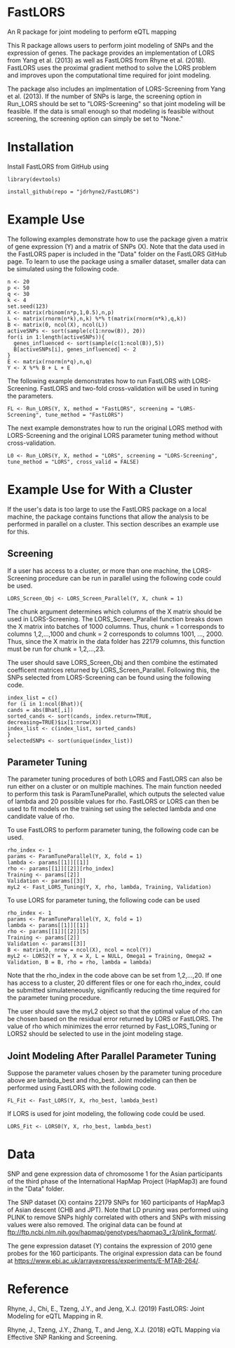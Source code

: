 # FastLORS
An R package for joint modeling to perform eQTL mapping

This R package allows users to perform joint modeling of SNPs and the expression of genes. The package provides an implementation of LORS from Yang et al. (2013) as well as FastLORS from Rhyne et al. (2018). FastLORS uses the proximal gradient method to solve the LORS problem and improves upon the computational time required for joint modeling.

The package also includes an implmentation of LORS-Screening from Yang et al. (2013).  If the number of SNPs is large, the screening option in Run_LORS should be set to "LORS-Screening" so that joint modeling will be feasible.  If the data is small enough so that modeling is feasible without screening, the screening option can simply be set to "None."

# Installation
Install FastLORS from GitHub using

```r{echo = FALSE, message = FALSE}
library(devtools)

install_github(repo = "jdrhyne2/FastLORS")
```

# Example Use

The following examples demonstrate how to use the package given a matrix of gene expression (Y) and a matrix of SNPs (X).  Note that the data used in the FastLORS paper is included in the "Data" folder on the FastLORS GitHub page.  To learn to use the package using a smaller dataset, smaller data can be simulated using the following code.

```r{echo = FALSE, message = FALSE}
n <- 20
p <- 50
q <- 30
k <- 4
set.seed(123)
X <- matrix(rbinom(n*p,1,0.5),n,p)
L <- matrix(rnorm(n*k),n,k) %*% t(matrix(rnorm(n*k),q,k))
B <- matrix(0, ncol(X), ncol(L))
activeSNPs <- sort(sample(c(1:nrow(B)), 20))
for(i in 1:length(activeSNPs)){
  genes_influenced <- sort(sample(c(1:ncol(B)),5))
  B[activeSNPs[i], genes_influenced] <- 2
}
E <- matrix(rnorm(n*q),n,q)
Y <- X %*% B + L + E
```

The following example demonstrates how to run FastLORS with LORS-Screening.  FastLORS and two-fold cross-validation will be used in tuning the parameters.

```r{echo = FALSE, message = FALSE}
FL <- Run_LORS(Y, X, method = "FastLORS", screening = "LORS-Screening", tune_method = "FastLORS")
```
The next example demonstrates how to run the original LORS method with LORS-Screening and the original LORS parameter tuning method without cross-validation.

```r{echo = FALSE, message = FALSE}
L0 <- Run_LORS(Y, X, method = "LORS", screening = "LORS-Screening", tune_method = "LORS", cross_valid = FALSE)
```

# Example Use for With a Cluster

If the user's data is too large to use the FastLORS package on a local machine, the package contains functions that allow the analysis to be performed in parallel on a cluster.  This section describes an example use for this.

## Screening

If a user has access to a cluster, or more than one machine, the LORS-Screening procedure can be run in parallel using the following code could be used.

```r{echo = FALSE, message = FALSE}
LORS_Screen_Obj <- LORS_Screen_Parallel(Y, X, chunk = 1)
```

The chunk argument determines which columns of the X matrix should be used in LORS-Screening.  The LORS_Screen_Parallel function breaks down the X matrix into batches of 1000 columns.  Thus, chunk = 1 corresponds to columns 1,2,...,1000 and chunk = 2 corresponds to columns 1001, ..., 2000.  Thus, since the X matrix in the data folder has 22179 columns, this function must be run for chunk = 1,2,...,23.

The user should save LORS_Screen_Obj and then combine the estimated coefficent matrices returned by LORS_Screen_Parallel.  Following this, the SNPs selected from LORS-Screening can be found using the following code.

```r{echo = FALSE, message = FALSE}
index_list = c()
for (i in 1:ncol(Bhat)){
cands = abs(Bhat[,i])
sorted_cands <- sort(cands, index.return=TRUE, decreasing=TRUE)$ix[1:nrow(X)]
index_list <- c(index_list, sorted_cands)
}
selectedSNPs <- sort(unique(index_list))
```

## Parameter Tuning

The parameter tuning procedures of both LORS and FastLORS can also be run either on a cluster or on multiple machines.  The main function needed to perform this task is ParamTuneParallel, which outputs the selected value of lambda and 20 possible values for rho.  FastLORS or LORS can then be used to fit models on the training set using the selected lambda and one candidate value of rho. 

To use FastLORS to perform parameter tuning, the following code can be used.

```r{echo = FALSE, message = FALSE}
rho_index <- 1
params <- ParamTuneParallel(Y, X, fold = 1)
lambda <- params[[1]][[1]]
rho <- params[[1]][[2]][rho_index]
Training <- params[[2]]
Validation <- params[[3]]
myL2 <- Fast_LORS_Tuning(Y, X, rho, lambda, Training, Validation)
```

To use LORS for parameter tuning, the following code can be used

```r{echo = FALSE, message = FALSE}
rho_index <- 1
params <- ParamTuneParallel(Y, X, fold = 1)
lambda <- params[[1]][[1]]
rho <- params[[1]][[2]][5]
Training <- params[[2]]
Validation <- params[[3]]
B <- matrix(0, nrow = ncol(X), ncol = ncol(Y))
myL2 <- LORS2(Y = Y, X = X, L = NULL, Omega1 = Training, Omega2 = Validation, B = B, rho = rho, lambda = lambda)
```

Note that the rho_index in the code above can be set from 1,2,...,20.  If one has access to a cluster, 20 different files or one for each rho_index, could be submitted simulateneously, significantly reducing the time required for the parameter tuning procedure.

The user should save the myL2 object so that the optimal value of rho can be chosen based on the residual error returned by LORS or FastLORS.  The value of rho which minimizes the error returned by Fast_LORS_Tuning or LORS2 should be selected to use in the joint modeling stage.

## Joint Modeling After Parallel Parameter Tuning

Suppose the parameter values chosen by the parameter tuning procedure above are lambda_best and rho_best.  Joint modeling can then be performed using FastLORS with the following code.

```r{echo = FALSE, message = FALSE}
FL_Fit <- Fast_LORS(Y, X, rho_best, lambda_best)
```

If LORS is used for joint modeling, the following code could be used.

```r{echo = FALSE, message = FALSE}
LORS_Fit <- LORS0(Y, X, rho_best, lambda_best)
```

# Data

SNP and gene expression data of chromosome 1 for the Asian participants of the third phase of the International HapMap Project (HapMap3) are found in the "Data" folder.

The SNP dataset (X) contains 22179 SNPs for 160 participants of HapMap3 of Asian descent (CHB and JPT).  Note that LD pruning was performed using PLINK to remove SNPs highly correlated with others and SNPs with missing values were also removed.  The original data can be found at ftp://ftp.ncbi.nlm.nih.gov/hapmap/genotypes/hapmap3_r3/plink_format/.

The gene expression dataset (Y) contains the expression of 2010 gene probes for the 160 participants.  The original expression data can be found at https://www.ebi.ac.uk/arrayexpress/experiments/E-MTAB-264/.  

# Reference

Rhyne, J., Chi, E., Tzeng, J.Y., and Jeng, X.J. (2019) FastLORS: Joint Modeling for eQTL Mapping in R.

Rhyne, J., Tzeng, J.Y., Zhang, T., and Jeng, X.J. (2018) eQTL Mapping via Effective SNP Ranking and Screening.
